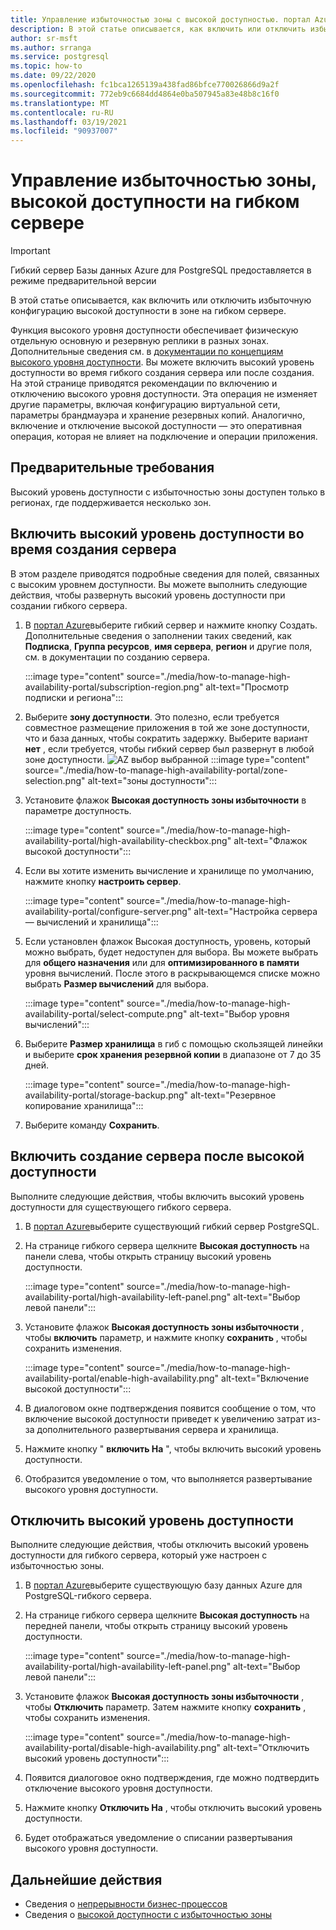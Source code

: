 ```yaml
---
title: Управление избыточностью зоны с высокой доступностью. портал Azure — гибкий сервер в базе данных Azure для PostgreSQL
description: В этой статье описывается, как включить или отключить избыточную высокую доступность зоны в базе данных Azure для PostgreSQL-гибкого сервера с помощью портал Azure.
author: sr-msft
ms.author: srranga
ms.service: postgresql
ms.topic: how-to
ms.date: 09/22/2020
ms.openlocfilehash: fc1bca1265139a438fad86bfce770026866d9a2f
ms.sourcegitcommit: 772eb9c6684dd4864e0ba507945a83e48b8c16f0
ms.translationtype: MT
ms.contentlocale: ru-RU
ms.lasthandoff: 03/19/2021
ms.locfileid: "90937007"
---
```

# <a name="manage-zone-redundant-high-availability-in-flexible-server"></a>Управление избыточностью зоны, высокой доступности на гибком сервере

> [!IMPORTANT]
> Гибкий сервер Базы данных Azure для PostgreSQL предоставляется в режиме предварительной версии

В этой статье описывается, как включить или отключить избыточную конфигурацию высокой доступности в зоне на гибком сервере.

Функция высокого уровня доступности обеспечивает физическую отдельную основную и резервную реплики в разных зонах. Дополнительные сведения см. в [документации по концепциям высокого уровня доступности](./concepts-high-availability.md). Вы можете включить высокий уровень доступности во время гибкого создания сервера или после создания. На этой странице приводятся рекомендации по включению и отключению высокого уровня доступности. Эта операция не изменяет другие параметры, включая конфигурацию виртуальной сети, параметры брандмауэра и хранение резервных копий. Аналогично, включение и отключение высокой доступности — это оперативная операция, которая не влияет на подключение и операции приложения.

## <a name="pre-requisites"></a>Предварительные требования

Высокий уровень доступности с избыточностью зоны доступен только в регионах, где поддерживается несколько зон. 

## <a name="enable-high-availability-during-server-creation"></a>Включить высокий уровень доступности во время создания сервера

В этом разделе приводятся подробные сведения для полей, связанных с высоким уровнем доступности. Вы можете выполнить следующие действия, чтобы развернуть высокий уровень доступности при создании гибкого сервера.

1.  В [портал Azure](https://portal.azure.com/)выберите гибкий сервер и нажмите кнопку Создать.  Дополнительные сведения о заполнении таких сведений, как **Подписка**, **Группа ресурсов**, **имя сервера**, **регион** и другие поля, см. в документации по созданию сервера.
   
    :::image type="content" source="./media/how-to-manage-high-availability-portal/subscription-region.png" alt-text="Просмотр подписки и региона":::

2.  Выберите **зону доступности**. Это полезно, если требуется совместное размещение приложения в той же зоне доступности, что и база данных, чтобы сократить задержку. Выберите вариант **нет** , если требуется, чтобы гибкий сервер был развернут в любой зоне доступности.
    ![AZ выбор выбранной ]() :::image type="content" source="./media/how-to-manage-high-availability-portal/zone-selection.png" alt-text="зоны доступности":::  

3.  Установите флажок **Высокая доступность зоны избыточности** в параметре доступность.

    :::image type="content" source="./media/how-to-manage-high-availability-portal/high-availability-checkbox.png" alt-text="Флажок высокой доступности":::

4.  Если вы хотите изменить вычисление и хранилище по умолчанию, нажмите кнопку  **настроить сервер**.
 
    :::image type="content" source="./media/how-to-manage-high-availability-portal/configure-server.png" alt-text="Настройка сервера — вычислений и хранилища":::  

5.  Если установлен флажок Высокая доступность, уровень, который можно выбрать, будет недоступен для выбора. Вы можете выбрать для **общего назначения** или для **оптимизированного в памяти** уровня вычислений. После этого в раскрывающемся списке можно выбрать **Размер вычислений** для выбора.

    :::image type="content" source="./media/how-to-manage-high-availability-portal/select-compute.png" alt-text="Выбор уровня вычислений":::  


6.  Выберите **Размер хранилища** в гиб с помощью скользящей линейки и выберите **срок хранения резервной копии** в диапазоне от 7 до 35 дней.
   
    :::image type="content" source="./media/how-to-manage-high-availability-portal/storage-backup.png" alt-text="Резервное копирование хранилища"::: 

7. Выберите команду **Сохранить**. 

## <a name="enable-high-availability-post-server-creation"></a>Включить создание сервера после высокой доступности

Выполните следующие действия, чтобы включить высокий уровень доступности для существующего гибкого сервера.

1.  В [портал Azure](https://portal.azure.com/)выберите существующий гибкий сервер PostgreSQL.

2.  На странице гибкого сервера щелкните **Высокая доступность** на панели слева, чтобы открыть страницу высокий уровень доступности.
   
     :::image type="content" source="./media/how-to-manage-high-availability-portal/high-availability-left-panel.png" alt-text="Выбор левой панели"::: 

3.  Установите флажок **Высокая доступность зоны избыточности** , чтобы **включить** параметр, и нажмите кнопку **сохранить** , чтобы сохранить изменения.

     :::image type="content" source="./media/how-to-manage-high-availability-portal/enable-high-availability.png" alt-text="Включение высокой доступности"::: 

4.  В диалоговом окне подтверждения появится сообщение о том, что включение высокой доступности приведет к увеличению затрат из-за дополнительного развертывания сервера и хранилища.

5.  Нажмите кнопку " **включить Ha** ", чтобы включить высокий уровень доступности.

6.  Отобразится уведомление о том, что выполняется развертывание высокого уровня доступности.

## <a name="disable-high-availability"></a>Отключить высокий уровень доступности

Выполните следующие действия, чтобы отключить высокий уровень доступности для гибкого сервера, который уже настроен с избыточностью зоны.

1.  В [портал Azure](https://portal.azure.com/)выберите существующую базу данных Azure для PostgreSQL-гибкого сервера.

2.  На странице гибкого сервера щелкните **Высокая доступность** на передней панели, чтобы открыть страницу высокий уровень доступности.
   
    :::image type="content" source="./media/how-to-manage-high-availability-portal/high-availability-left-panel.png" alt-text="Выбор левой панели"::: 

3.  Установите флажок **Высокая доступность зоны избыточности** , чтобы **Отключить** параметр. Затем нажмите кнопку **сохранить** , чтобы сохранить изменения.

     :::image type="content" source="./media/how-to-manage-high-availability-portal/disable-high-availability.png" alt-text="Отключить высокий уровень доступности"::: 

4.  Появится диалоговое окно подтверждения, где можно подтвердить отключение высокого уровня доступности.

5.  Нажмите кнопку **Отключить Ha** , чтобы отключить высокий уровень доступности.

6.  Будет отображаться уведомление о списании развертывания высокого уровня доступности.

## <a name="next-steps"></a>Дальнейшие действия

-   Сведения о [непрерывности бизнес-процессов](./concepts-business-continuity.md)
-   Сведения о [высокой доступности с избыточностью зоны](./concepts-high-availability.md)
